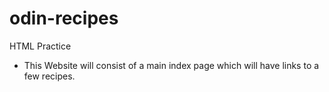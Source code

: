 # odin-recipes
HTML Practice
- This Website will consist of a main index page which will have links to a few recipes.
